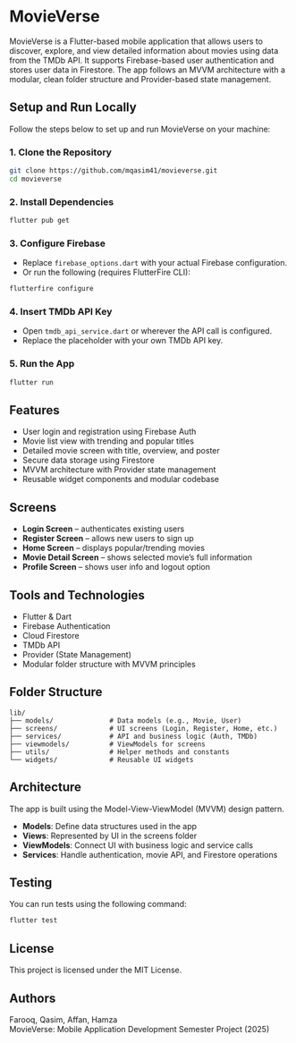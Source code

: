 # MovieVerse

MovieVerse is a Flutter-based mobile application that allows users to discover, explore, and view detailed information about movies using data from the TMDb API. It supports Firebase-based user authentication and stores user data in Firestore. The app follows an MVVM architecture with a modular, clean folder structure and Provider-based state management.

## Setup and Run Locally

Follow the steps below to set up and run MovieVerse on your machine:

### 1. Clone the Repository

```bash
git clone https://github.com/mqasim41/movieverse.git
cd movieverse
```

### 2. Install Dependencies

```bash
flutter pub get
```

### 3. Configure Firebase

- Replace `firebase_options.dart` with your actual Firebase configuration.
- Or run the following (requires FlutterFire CLI):

```bash
flutterfire configure
```

### 4. Insert TMDb API Key

- Open `tmdb_api_service.dart` or wherever the API call is configured.
- Replace the placeholder with your own TMDb API key.

### 5. Run the App

```bash
flutter run
```

## Features

- User login and registration using Firebase Auth
- Movie list view with trending and popular titles
- Detailed movie screen with title, overview, and poster
- Secure data storage using Firestore
- MVVM architecture with Provider state management
- Reusable widget components and modular codebase

## Screens

- **Login Screen** – authenticates existing users
- **Register Screen** – allows new users to sign up
- **Home Screen** – displays popular/trending movies
- **Movie Detail Screen** – shows selected movie’s full information
- **Profile Screen** – shows user info and logout option

## Tools and Technologies

- Flutter & Dart
- Firebase Authentication
- Cloud Firestore
- TMDb API
- Provider (State Management)
- Modular folder structure with MVVM principles

## Folder Structure

```
lib/
├── models/              # Data models (e.g., Movie, User)
├── screens/             # UI screens (Login, Register, Home, etc.)
├── services/            # API and business logic (Auth, TMDb)
├── viewmodels/          # ViewModels for screens
├── utils/               # Helper methods and constants
└── widgets/             # Reusable UI widgets
```

## Architecture

The app is built using the Model-View-ViewModel (MVVM) design pattern.

- **Models**: Define data structures used in the app
- **Views**: Represented by UI in the screens folder
- **ViewModels**: Connect UI with business logic and service calls
- **Services**: Handle authentication, movie API, and Firestore operations

## Testing

You can run tests using the following command:

```bash
flutter test
```

## License

This project is licensed under the MIT License.

## Authors

Farooq, Qasim, Affan, Hamza  
MovieVerse: Mobile Application Development Semester Project (2025)
